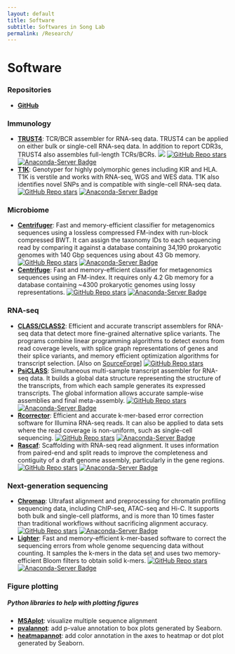 ```yaml
---
layout: default
title: Software
subtitle: Softwares in Song Lab
permalink: /Research/
---
```

# Software

### Repositories
- [**GitHub**](https://github.com/mourisl) &nbsp;

### Immunology
- [**TRUST4**](https://github.com/liulab-dfci/TRUST4): TCR/BCR assembler for RNA-seq data. TRUST4 can be applied on either bulk or single-cell RNA-seq data. In addition to report CDR3s, TRUST4 also assembles full-length TCRs/BCRs. 
[![](https://img.shields.io/static/v1?label=AIRR-C%20sw-tools%20v1&message=compliant&color=008AFF&labelColor=000000&style=plastic)](https://docs.airr-community.org/en/stable/swtools/airr_swtools_standard.html)
[![GitHub Repo stars](https://img.shields.io/github/stars/liulab-dfci/TRUST4)](https://github.com/liulab-dfci/TRUST4)
[![Anaconda-Server Badge](https://anaconda.org/bioconda/trust4/badges/downloads.svg)](https://anaconda.org/bioconda/trust4) 
- [**T1K**](https://github.com/mourisl/T1K): Genotyper for highly polymorphic genes including KIR and HLA. T1K is verstile and works with RNA-seq, WGS and WES data. T1K also identifies novel SNPs and is compatible with single-cell RNA-seq data. 
[![GitHub Repo stars](https://img.shields.io/github/stars/mourisl/T1K)](https://github.com/mourisl/T1K)
[![Anaconda-Server Badge](https://anaconda.org/bioconda/t1k/badges/downloads.svg)](https://anaconda.org/bioconda/t1k)

### Microbiome
- [**Centrifuger**](https://github.com/mourisl/centrifuger): Fast and memory-efficient classifier for metagenomics sequences using a lossless compressed FM-index with run-block compressed BWT. It can assign the taxonomy IDs to each sequencing read by comparing it against a database containing 34,190 prokaryotic genomes with 140 Gbp sequences using about 43 Gb memory. 
[![GitHub Repo stars](https://img.shields.io/github/stars/mourisl/centrifuger)](https://github.com/mourisl/centrifuger)
[![Anaconda-Server Badge](https://anaconda.org/bioconda/centrifuger/badges/downloads.svg)](https://anaconda.org/bioconda/centrifuger) 
- [**Centrifuge**](https://github.com/DaehwanKimLab/centrifuge): Fast and memory-efficient classifier for metagenomics sequences using an FM-index. It requires only 4.2 Gb memory for a database containing ~4300 prokaryotic genomes using lossy representations. 
[![GitHub Repo stars](https://img.shields.io/github/stars/DaehwanKimLab/centrifuge)](https://github.com/DaehwanKimLab/centrifuge)
[![Anaconda-Server Badge](https://anaconda.org/bioconda/centrifuge/badges/downloads.svg)](https://anaconda.org/bioconda/centrifuge)

### RNA-seq 
- [**CLASS/CLASS2**](https://github.com/mourisl/CLASS): Efficient and accurate transcript assemblers for RNA-seq data that detect more fine-grained alternative splice variants. The programs combine linear programming algorithms to detect exons from read coverage levels, with splice graph representations of genes and their splice variants, and memory efficient optimization algorithms for transcript selection. \[Also on [SourceForge](https://sourceforge.net/projects/splicebox/)\]
[![GitHub Repo stars](https://img.shields.io/github/stars/mourisl/CLASS)](https://github.com/mourisl/CLASS)
- [**PsiCLASS**](https://github.com/splicebox/PsiCLASS): Simultaneous multi-sample transcript assembler for RNA-seq data. It builds a global data structure representing the structure of the transcripts, from which each sample generates its expressed transcripts. The global information allows accurate sample-wise assemblies and final meta-assembly. 
[![GitHub Repo stars](https://img.shields.io/github/stars/splicebox/PsiCLASS)](https://github.com/splicebox/PsiCLASS)
[![Anaconda-Server Badge](https://anaconda.org/bioconda/psiclass/badges/downloads.svg)](https://anaconda.org/bioconda/psiclass)
- [**Rcorrector**](https://github.com/mourisl/Rcorrector): Efficient and accurate k-mer-based error correction software for Illumina RNA-seq reads. It can also be applied to data sets where the read coverage is non-uniform, such as single-cell sequencing. 
[![GitHub Repo stars](https://img.shields.io/github/stars/mourisl/rcorrector)](https://github.com/mourisl/rcorrector)
[![Anaconda-Server Badge](https://anaconda.org/bioconda/rcorrector/badges/downloads.svg)](https://anaconda.org/bioconda/rcorrector) 
- [**Rascaf**](https://github.com/mourisl/Rascaf): Scaffolding with RNA-seq read alignment. It uses information from paired-end and split reads to improve the completeness and contiguity of a draft genome assembly, particularly in the gene regions. 
[![GitHub Repo stars](https://img.shields.io/github/stars/mourisl/rascaf)](https://github.com/mourisl/rascaf)
[![Anaconda-Server Badge](https://anaconda.org/bioconda/rascaf/badges/downloads.svg)](https://anaconda.org/bioconda/rascaf) 

### Next-generation sequencing
- [**Chromap**](https://github.com/haowenz/chromap): Ultrafast alignment and preprocessing for chromatin profiling sequencing data, including ChIP-seq, ATAC-seq and Hi-C. It supports both bulk and single-cell platforms, and is more than 10 times faster than traditional workflows without sacrificing alignment accuracy. 
[![GitHub Repo stars](https://img.shields.io/github/stars/haowenz/chromap)](https://github.com/haowenz/chromap)
[![Anaconda-Server Badge](https://anaconda.org/bioconda/chromap/badges/downloads.svg)](https://anaconda.org/bioconda/chromap)
- [**Lighter**](https://github.com/mourisl/Lighter): Fast and memory-efficient k-mer-based software to correct the sequencing errors from whole genome sequencing data without counting. It samples the k-mers in the data set and uses two memory-efficient Bloom filters to obtain solid k-mers. 
[![GitHub Repo stars](https://img.shields.io/github/stars/mourisl/lighter)](https://github.com/mourisl/Lighter)
[![Anaconda-Server Badge](https://anaconda.org/bioconda/lighter/badges/downloads.svg)](https://anaconda.org/bioconda/lighter)

### Figure plotting
##### Python libraries to help with plotting figures
- [**MSAplot**](https://github.com/mourisl/msaplot): visualize multiple sequence alignment 
- [**pvalannot**](https://github.com/mourisl/pvalannot): add p-value annotation to box plots generated by Seaborn.
- [**heatmapannot**](https://github.com/mourisl/heatmapannot): add color annotation in the axes to heatmap or dot plot generated by Seaborn.
